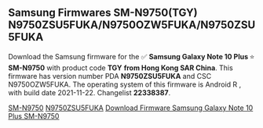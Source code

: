 <h2>Samsung Firmwares SM-N9750(TGY) N9750ZSU5FUKA/N9750OZW5FUKA/N9750ZSU5FUKA</h2>
Download the Samsung firmware for the ✅ <strong>Samsung Galaxy Note 10 Plus </strong> ⭐ <strong>SM-N9750</strong> with product code <strong>TGY</strong> <strong> from Hong Kong SAR China</strong>. This firmware has version number PDA <strong>N9750ZSU5FUKA</strong> and CSC N9750OZW5FUKA. The operating system of this firmware is Android R , with build date 2021-11-22. Changelist <strong>22338387</strong>.


[SM-N9750](https://samfirm.shop/samsung/model/SM-N9750)
[N9750ZSU5FUKA](https://samfirm.shop/samsung/pda/N9750ZSU5FUKA)
[Download Firmware Samsung Galaxy Note 10 Plus SM-N9750](https://samfirm.shop/samsung/firmware/476273)
